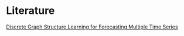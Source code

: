 # Literature
[Discrete Graph Structure Learning for Forecasting Multiple Time Series](https://arxiv.org/abs/2101.06861v1)
